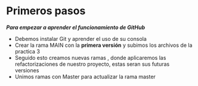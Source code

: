 # Primeros pasos
***Para empezar a aprender el funcionamiento de GitHub***

- Debemos instalar Git y aprender el uso de su consola
- Crear la rama MAIN  con la **primera versión** y subimos los archivos de la practica 3 
- Seguido esto creamos nuevas ramas , donde aplicaremos las refactorizaciones de nuestro proyecto, estas seran sus futuras versiones
- Unimos ramas con Master para actualizar la rama master
